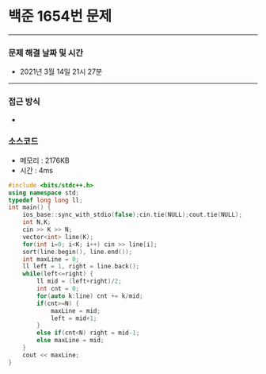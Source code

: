 
# 백준 1654번 문제

---

### 문제 해결 날짜 및 시간

- 2021년 3월 14일 21시 27분

---

### 접근 방식
- 

### 소스코드
- 메모리 : 2176KB
- 시간 : 4ms
```c++
#include <bits/stdc++.h>
using namespace std;
typedef long long ll;
int main() {
    ios_base::sync_with_stdio(false);cin.tie(NULL);cout.tie(NULL);
    int N,K;
    cin >> K >> N;
    vector<int> line(K);
    for(int i=0; i<K; i++) cin >> line[i];
    sort(line.begin(), line.end());
    int maxLine = 0;
    ll left = 1, right = line.back();
    while(left<=right) {
        ll mid = (left+right)/2;
        int cnt = 0;
        for(auto k:line) cnt += k/mid;
        if(cnt>=N) {
            maxLine = mid;
            left = mid+1;
        }
        else if(cnt<N) right = mid-1;
        else maxLine = mid;
    }
    cout << maxLine;
}
```